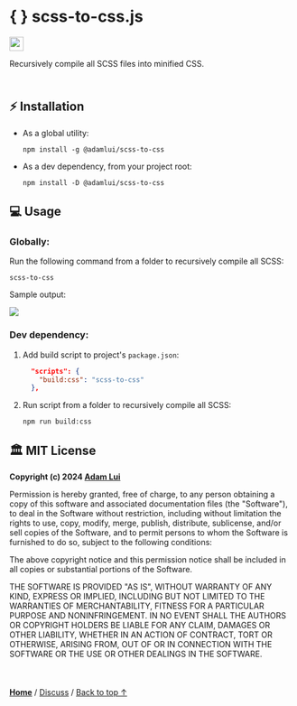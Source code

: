 # { } scss-to-css.js 

<a href="#%EF%B8%8F-mit-license"><img height=25 src="https://img.shields.io/badge/License-MIT-fcde7b.svg?logo=internetarchive&logoColor=white&labelColor=464646&style=for-the-badge"></a>

Recursively compile all SCSS files into minified CSS.

<img height=10px width="100%" src="https://raw.githubusercontent.com/andreasbm/readme/master/assets/lines/aqua.png">

## ⚡ Installation

- As a global utility:

   ```
   npm install -g @adamlui/scss-to-css
   ```

- As a dev dependency, from your project root:

   ```
   npm install -D @adamlui/scss-to-css
   ```

## 💻 Usage

### Globally:

Run the following command from a folder to recursively compile all SCSS:

```
scss-to-css
```

Sample output:

![](https://raw.githubusercontent.com/adamlui/js-utils/main/scss-to-css/media/images/sample-output.png)

### Dev dependency:

1. Add build script to project's `package.json`:

    ```json
      "scripts": {
        "build:css": "scss-to-css"
      },
    ```

2. Run script from a folder to recursively compile all SCSS:

    ```
    npm run build:css
    ```

## 🏛️ MIT License

**Copyright (c) 2024 [Adam Lui](https://github.com/adamlui)**

Permission is hereby granted, free of charge, to any person obtaining a copy
of this software and associated documentation files (the "Software"), to deal
in the Software without restriction, including without limitation the rights
to use, copy, modify, merge, publish, distribute, sublicense, and/or sell
copies of the Software, and to permit persons to whom the Software is
furnished to do so, subject to the following conditions:

The above copyright notice and this permission notice shall be included in all
copies or substantial portions of the Software.

THE SOFTWARE IS PROVIDED "AS IS", WITHOUT WARRANTY OF ANY KIND, EXPRESS OR
IMPLIED, INCLUDING BUT NOT LIMITED TO THE WARRANTIES OF MERCHANTABILITY,
FITNESS FOR A PARTICULAR PURPOSE AND NONINFRINGEMENT. IN NO EVENT SHALL THE
AUTHORS OR COPYRIGHT HOLDERS BE LIABLE FOR ANY CLAIM, DAMAGES OR OTHER
LIABILITY, WHETHER IN AN ACTION OF CONTRACT, TORT OR OTHERWISE, ARISING FROM,
OUT OF OR IN CONNECTION WITH THE SOFTWARE OR THE USE OR OTHER DEALINGS IN THE
SOFTWARE.

<br>

<img height=6px width="100%" src="https://raw.githubusercontent.com/andreasbm/readme/master/assets/lines/aqua.png">

<a href="https://github.com/adamlui">**Home**</a> /
<a href="https://github.com/adamlui/js-utils/discussions">Discuss</a> /
<a href="#--scss-to-cssjs">Back to top ↑</a>
